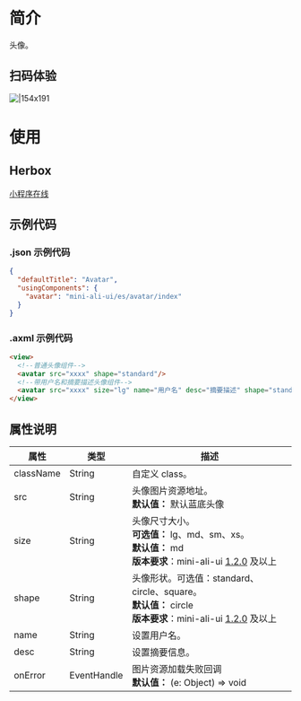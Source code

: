 
# 简介
头像。

## 扫码体验
![|154x191](https://mdn.alipayobjects.com/afts/img/A*wQu2TLea8JsAAAAAAAAAAABkAa8wAA/original?bz=openpt_doc&t=ezrdO7s0f2889e0cDyjjIAAAAABkMK8AAAAA#align=left&display=inline&height=191&margin=%5Bobject%20Object%5D&originHeight=191&originWidth=154&status=done&style=none&width=154)

# 使用

## Herbox
[小程序在线](https://herbox-embed.alipay.com/s/doc-aliui-avatar?theme=light&previewZoom=75&chInfo=openhome-doc) 

## 示例代码

### .json 示例代码
```json
{
  "defaultTitle": "Avatar",
  "usingComponents": {
    "avatar": "mini-ali-ui/es/avatar/index"
  }
}
```

### .axml 示例代码
```html
<view>
  <!--普通头像组件-->
  <avatar src="xxxx" shape="standard"/>
  <!--带用户名和摘要描述头像组件-->
  <avatar src="xxxx" size="lg" name="用户名" desc="摘要描述" shape="standard" />
</view>
```

## 属性说明
| **属性** | **类型** | **描述** |
| --- | --- | --- |
| className | String | 自定义 class。 |
| src | String | 头像图片资源地址。<br />**默认值：** 默认蓝底头像 |
| size | String | 头像尺寸大小。<br />**可选值：** lg、md、sm、xs。<br />**默认值：** md<br />**版本要求**：mini-ali-ui [1.2.0](https://www.npmjs.com/package/mini-ali-ui?activeTab=versions) 及以上 |
| shape | String | 头像形状。可选值：standard、circle、square。<br />**默认值：** circle<br />**版本要求**：mini-ali-ui [1.2.0](https://www.npmjs.com/package/mini-ali-ui?activeTab=versions) 及以上 |
| name | String | 设置用户名。 |
| desc | String | 设置摘要信息。 |
| onError | EventHandle | 图片资源加载失败回调<br />**默认值：** (e: Object) => void |

